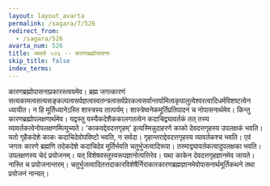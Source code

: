 ```yaml
---
layout: layout_avarta
permalink: /sagara/7/526
redirect_from:
  - /sagara/526
avarta_num: 526
title: आवर्तः ५२६ -- कारणब्रह्मोपासनाः
skip_title: false
index_terms: 
---
```


कारणब्रह्मोपासनाप्रकारस्त्वयमेव। ब्रह्म जगत्कारणं सत्यकामत्वसत्यसङ्कल्पत्वसर्वज्ञत्वस्वतन्त्रत्वसर्वप्रेरकत्वसर्वान्तर्यामित्वकृपालुत्वेश्वरत्वादिधर्मविशष्टत्वेन
ध्यायीत। न हि मूर्तिध्यानेऽस्ति शास्त्रस्य तात्पर्यम्। शास्त्रेष्वनेकमूर्तिप्रतिपादनं च नोपासनार्थमेव। किन्तु कारणब्रह्मोपलक्षणार्थमेव। यद्वस्तु
यस्यैकदेशैककालगतत्वेन कदाचिद्व्यावर्तकं तत् तस्य व्यावर्तकत्वेनोपलक्षणमित्युच्यते। 'काकवद्देवदत्तगृहम्' इत्यस्मिन्नुदाहरणे काको देवदत्तगृहस्य
उपलक्षकं भवति। यतो गृहैकदेशे काकः कदाचिदेवोपविष्टो भवति, न सर्वदा।
गृहान्तराद्देवदत्तगृहस्य व्यावर्तकश्च भवति। एवं जगतः कारणे ब्रह्मणि तदेकदेशे कदाचिदेव मूर्तिर्भवति चतुर्भुजत्वादिरूपा। तस्माद्व्यावर्तकत्वादुपलक्षका
भवति। उपलक्षणस्य चेदं प्रयोजनम्। यत् विशेषवस्तुस्वरूपज्ञानोत्पत्तिरेव।
यथा काकेन देवदत्तगृहज्ञानमेव जायते। नास्ति च प्रयोजनान्तरम्।
चतुर्भुजत्वादितत्तदाकारविशेषैर्निराकारकारणब्रह्मज्ञानमेवोपासनार्थमूर्तिकथने
तथा
प्रयोजनं नान्यत्।
